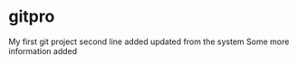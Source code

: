 # gitpro
My first git project
second line added
updated from the system
Some more information added
